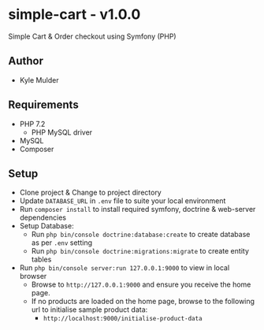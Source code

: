 # simple-cart - v1.0.0
Simple Cart &amp; Order checkout using Symfony (PHP)

## Author
- Kyle Mulder

## Requirements
- PHP 7.2
  - PHP MySQL driver
- MySQL
- Composer

## Setup
- Clone project & Change to project directory
- Update `DATABASE_URL` in `.env` file to suite your local environment
- Run `composer install` to install required symfony, doctrine & web-server dependencies
- Setup Database:
  - Run `php bin/console doctrine:database:create` to create database as per `.env` setting
  - Run `php bin/console doctrine:migrations:migrate` to create entity tables
- Run `php bin/console server:run 127.0.0.1:9000` to view in local browser
  - Browse to `http://127.0.0.1:9000` and ensure you receive the home page.
  - If no products are loaded on the home page, browse to the following url to initialise sample product data:
    - `http://localhost:9000/initialise-product-data`
